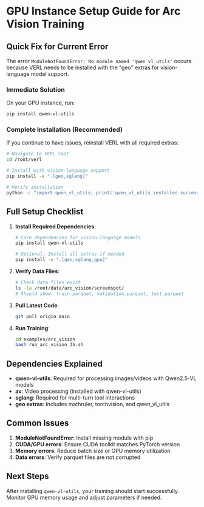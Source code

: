 # GPU Instance Setup Guide for Arc Vision Training

## Quick Fix for Current Error

The error `ModuleNotFoundError: No module named 'qwen_vl_utils'` occurs because VERL needs to be installed with the "geo" extras for vision-language model support.

### Immediate Solution

On your GPU instance, run:

```bash
pip install qwen-vl-utils
```

### Complete Installation (Recommended)

If you continue to have issues, reinstall VERL with all required extras:

```bash
# Navigate to VERL root
cd /root/verl

# Install with vision-language support
pip install -e ".[geo,sglang]"

# Verify installation
python -c "import qwen_vl_utils; print('qwen_vl_utils installed successfully')"
```

## Full Setup Checklist

1. **Install Required Dependencies**:
   ```bash
   # Core dependencies for vision-language models
   pip install qwen-vl-utils
   
   # Optional: Install all extras if needed
   pip install -e ".[geo,sglang,gpu]"
   ```

2. **Verify Data Files**:
   ```bash
   # Check data files exist
   ls -la /root/data/arc_vision/screenspot/
   # Should show: train.parquet, validation.parquet, test.parquet
   ```

3. **Pull Latest Code**:
   ```bash
   git pull origin main
   ```

4. **Run Training**:
   ```bash
   cd examples/arc_vision
   bash run_arc_vision_3b.sh
   ```

## Dependencies Explained

- **qwen-vl-utils**: Required for processing images/videos with Qwen2.5-VL models
- **av**: Video processing (installed with qwen-vl-utils)
- **sglang**: Required for multi-turn tool interactions
- **geo extras**: Includes mathruler, torchvision, and qwen_vl_utils

## Common Issues

1. **ModuleNotFoundError**: Install missing module with pip
2. **CUDA/GPU errors**: Ensure CUDA toolkit matches PyTorch version
3. **Memory errors**: Reduce batch size or GPU memory utilization
4. **Data errors**: Verify parquet files are not corrupted

## Next Steps

After installing `qwen-vl-utils`, your training should start successfully. Monitor GPU memory usage and adjust parameters if needed.